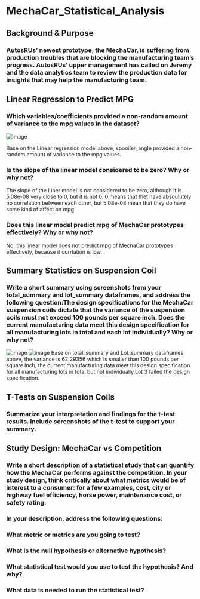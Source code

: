 # MechaCar_Statistical_Analysis
## Background & Purpose 
### AutosRUs’ newest prototype, the MechaCar, is suffering from production troubles that are blocking the manufacturing team’s progress. AutosRUs’ upper management has called on Jeremy and the data analytics team to review the production data for insights that may help the manufacturing team.

## Linear Regression to Predict MPG
### Which variables/coefficients provided a non-random amount of variance to the mpg values in the dataset?
![image](https://user-images.githubusercontent.com/109333158/208361253-b2f46520-0153-4db1-a068-562b189de0dd.png)

Base on the Linear regression model above, spooiler_angle provided a non-random amount of variance to the mpg values.

### Is the slope of the linear model considered to be zero? Why or why not?
The slope of the Liner model is not considered to be zero, although it is 5.08e-08 very close to 0, but it is not 0.
0 means that thet have absoulutely no correlation between each other, but 5.08e-08 mean that they do have some kind of affect on mpg.

### Does this linear model predict mpg of MechaCar prototypes effectively? Why or why not?
No, this linear model does not predict mpg of MechaCar prototypes effectively, because it corrlation is low. 

## Summary Statistics on Suspension Coil
### Write a short summary using screenshots from your total_summary and lot_summary dataframes, and address the following question:The design specifications for the MechaCar suspension coils dictate that the variance of the suspension coils must not exceed 100 pounds per square inch. Does the current manufacturing data meet this design specification for all manufacturing lots in total and each lot individually? Why or why not?
![image](https://user-images.githubusercontent.com/109333158/208363073-3bdc6e34-d2cf-42d9-adb6-6d750d533c14.png)
![image](https://user-images.githubusercontent.com/109333158/208363117-4845f38f-2ff5-4766-a212-d9f853122ca0.png)
Base on total_summary and Lot_summary dataframes above, the variance is 62.29356 which is smaller than 100 pounds per square inch, the current manufacturing data meet this design specification for all manufacturing lots in total but not individually.Lot 3 failed the design specification.

## T-Tests on Suspension Coils
### Summarize your interpretation and findings for the t-test results. Include screenshots of the t-test to support your summary.

## Study Design: MechaCar vs Competition

### Write a short description of a statistical study that can quantify how the MechaCar performs against the competition. In your study design, think critically about what metrics would be of interest to a consumer: for a few examples, cost, city or highway fuel efficiency, horse power, maintenance cost, or safety rating.

### In your description, address the following questions:

### What metric or metrics are you going to test?

### What is the null hypothesis or alternative hypothesis?

### What statistical test would you use to test the hypothesis? And why?

### What data is needed to run the statistical test?
